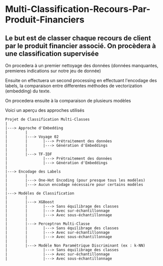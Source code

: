 # Multi-Classification-Recours-Par-Produit-Financiers

## Le but est de classer chaque recours de client par le produit financier associé. On procèdera à une classification supervisée


On procedera à un premier nettoyage des données (données manquantes, premieres indications sur notre jeu de donnée)

Ensuite on effectuera un second processing en effectuant l'encodage des labels, la comparaison entre differentes méthodes de vectorization (embedding) du texte.

On procedera ensuite à la comparaison de plusieurs modèles 

Voici un aperçu des approches utilisés

``` 
Projet de Classification Multi-Classes
|
|---> Approche d'Embedding
|        |
|        |---> Voyage 02
|        |       |---> Prétraitement des données
|        |       |---> Génération d'Embeddings
|        |
|        |---> TF-IDF
|                |---> Prétraitement des données
|                |---> Génération d'Embeddings
|
|---> Encodage des Labels
|        |
|        |---> One-Hot Encoding (pour presque tous les modèles)
|        |---> Aucun encodage nécessaire pour certains modèles
|
|---> Modèles de Classification
|        |
|        |---> XGBoost
|        |       |---> Sans équilibrage des classes
|        |       |---> Avec sur-échantillonnage
|        |       |---> Avec sous-échantillonnage
|        |
|        |---> Perceptron Multi-Classe
|        |       |---> Sans équilibrage des classes
|        |       |---> Avec sur-échantillonnage
|        |       |---> Avec sous-échantillonnage
|        |
|        |---> Modèle Non Paramétrique Discriminant (ex : k-NN)
|                |---> Sans équilibrage des classes
|                |---> Avec sur-échantillonnage
|                |---> Avec sous-échantillonnage
```
